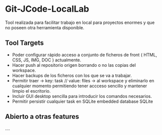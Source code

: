 # Git-JCode-LocalLab

Tool realizada para facilitar trabajo en local para proyectos enormes y que no poseen otra herramienta disponible.

## Tool Targets
- Poder configurar rápido acceso a conjunto de ficheros de front ( HTML, CSS, JS, IMG, DOC ) actualmente.
- Hacer push al repositorio origen borrando o no las copias del workspace.
- Hacer backups de los ficheros con los que se va a trabajar.
- Permitir traer -> key: task // value: files -> al workspace y eliminarlo en cualquier momento permitiendo tener accceso sencillo y mantener limpio el escritorio.
- Incluir GUI desktop sencilla para introducir los comandos necesarios.
- Permitir persistir cualquier task en SQLite embedded database SQLite



## Abierto a otras features

....
